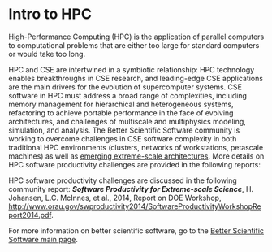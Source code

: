 # Intro to HPC

High-Performance Computing (HPC) is the application of parallel computers to computational problems that are either too large for standard computers or would take too long.


HPC and CSE are intertwined in a symbiotic relationship: HPC technology enables breakthroughs in CSE research, and leading-edge CSE applications are the main drivers for the evolution of supercomputer systems.  CSE software in HPC must address a broad range of complexities, including memory management for hierarchical and heterogeneous systems, refactoring to achieve portable performance in the face of evolving architectures, and challenges of multiscale and multiphysics modeling, simulation, and analysis.  The Better Scientific Software community is working to overcome challenges in CSE software complexity in both traditional HPC environments (clusters, networks of workstations, petascale machines) as well as [emerging extreme-scale architectures](Communities.ExascaleComputing.md).  More details on HPC software productivity challenges are provided in the following reports:

HPC software productivity challenges are discussed in the following community report: _**Software Productivity for Extreme-scale Science**_, H. Johansen, L.C. McInnes, et al., 2014, Report on DOE Workshop, http://www.orau.gov/swproductivity2014/SoftwareProductivityWorkshopReport2014.pdf.

For more information on better scientific software, go to the [Better Scientific Software main page](http://betterscientificsoftware.info).

<!---
BSSw Site: Get Oriented: About HPC
--->
